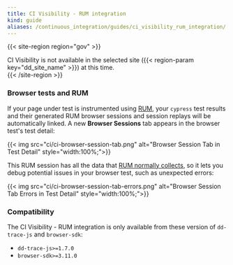 ```yaml
---
title: CI Visibility - RUM integration
kind: guide
aliases: /continuous_integration/guides/ci_visibility_rum_integration/
---
```


{{< site-region region="gov" >}}
<div class="alert alert-warning">CI Visibility is not available in the selected site ({{< region-param key="dd_site_name" >}}) at this time.</div>
{{< /site-region >}}

### Browser tests and RUM

If your page under test is instrumented using [RUM][1], your `cypress` test results and their generated RUM browser sessions and session replays will be automatically linked. A new **Browser Sessions** tab appears in the browser test's test detail:

{{< img src="ci/ci-browser-session-tab.png" alt="Browser Session Tab in Test Detail" style="width:100%;">}}

This RUM session has all the data that [RUM normally collects][2], so it lets you debug potential issues in your browser test, such as unexpected errors:

{{< img src="ci/ci-browser-session-tab-errors.png" alt="Browser Session Tab Errors in Test Detail" style="width:100%;">}}

### Compatibility

The CI Visibility - RUM integration is only available from these version of `dd-trace-js` and `browser-sdk`:

* `dd-trace-js>=1.7.0`
* `browser-sdk>=3.11.0`


[1]: /real_user_monitoring/browser/
[2]: /real_user_monitoring/browser/data_collected/
